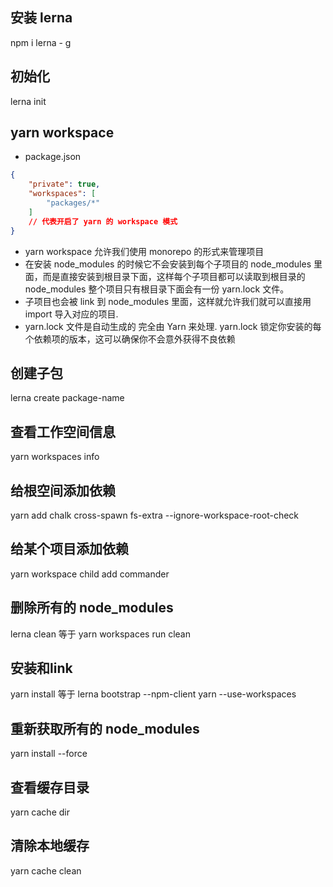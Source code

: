 ## 安装 lerna
npm i lerna - g

## 初始化
lerna init

## yarn workspace
- package.json
```json
{
    "private": true,
    "workspaces": [
        "packages/*"
    ]
    // 代表开启了 yarn 的 workspace 模式
}
```
- yarn workspace 允许我们使用 monorepo 的形式来管理项目
- 在安装 node_modules 的时候它不会安装到每个子项目的 node_modules 里面，而是直接安装到根目录下面，这样每个子项目都可以读取到根目录的 node_modules
整个项目只有根目录下面会有一份 yarn.lock 文件。
- 子项目也会被 link 到 node_modules 里面，这样就允许我们就可以直接用 import 导入对应的项目.
- yarn.lock 文件是自动生成的 完全由 Yarn 来处理. yarn.lock 锁定你安装的每个依赖项的版本，这可以确保你不会意外获得不良依赖

## 创建子包
lerna create package-name

## 查看工作空间信息
yarn workspaces info

## 给根空间添加依赖
yarn add chalk cross-spawn fs-extra --ignore-workspace-root-check

## 给某个项目添加依赖
yarn workspace child add commander

## 删除所有的 node_modules
lerna clean 等于 yarn workspaces run clean

## 安装和link
yarn install 等于 lerna bootstrap --npm-client yarn --use-workspaces

## 重新获取所有的 node_modules
yarn install --force

## 查看缓存目录
yarn cache dir

## 清除本地缓存
yarn cache clean